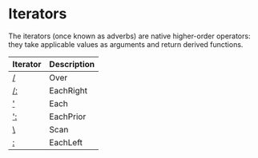 # Iterators

The iterators (once known as adverbs) are native higher-order operators: they take applicable values as arguments and return derived functions.

| Iterator | Description |
| --- | --- |
| [/](./iterators/over.md) | Over |
| [/:](./iterators/eachright.md) | EachRight |
| ['](./iterators/each.md) | Each |
| [':](./iterators/eachprior.md) | EachPrior |
| [\\](./iterators/scan.md) | Scan |
| [\:](./iterators/eachleft.md) | EachLeft |
